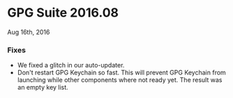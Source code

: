 GPG Suite 2016.08
=================
Aug 16th, 2016

### Fixes

* We fixed a glitch in our auto-updater.
* Don't restart GPG Keychain so fast. This will prevent GPG Keychain from launching while other components where not ready yet. The result was an empty key list.